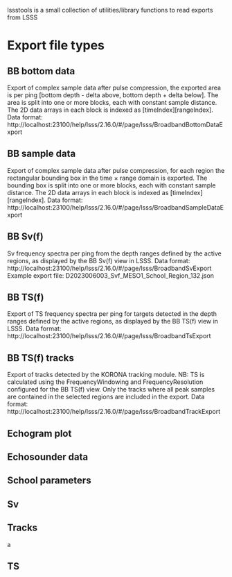 lssstools is a small collection of utilities/library functions to read
exports from LSSS

# Export file types

## BB bottom data
Export of complex sample data after pulse compression, the exported area is per ping [bottom depth - delta above, bottom depth + delta below]. 
The area is split into one or more blocks, each with constant sample distance. 
The 2D data arrays in each block is indexed as [timeIndex][rangeIndex].
Data format: http://localhost:23100/help/lsss/2.16.0/#/page/lsss/BroadbandBottomDataExport
## BB sample data
Export of complex sample data after pulse compression, for each region the rectangular bounding box in the time × range domain is exported. 
The bounding box is split into one or more blocks, each with constant sample distance. The 2D data arrays in each block is indexed as [timeIndex][rangeIndex].
Data format: http://localhost:23100/help/lsss/2.16.0/#/page/lsss/BroadbandSampleDataExport
## BB Sv(f)
Sv frequency spectra per ping from the depth ranges defined by the active regions, as displayed by the BB Sv(f) view in LSSS.
Data format: http://localhost:23100/help/lsss/2.16.0/#/page/lsss/BroadbandSvExport
Example export file: D2023006003_Svf_MESO1_School_Region_132.json
## BB TS(f)
Export of TS frequency spectra per ping for targets detected in the depth ranges defined by the active regions, as displayed by the BB TS(f) view in LSSS.
Data format: http://localhost:23100/help/lsss/2.16.0/#/page/lsss/BroadbandTsExport
## BB TS(f) tracks
Export of tracks detected by the KORONA tracking module. NB: TS is calculated using the FrequencyWindowing and FrequencyResolution configured for the BB TS(f) view. 
Only the tracks where all peak samples are contained in the selected regions are included in the export.
Data format: http://localhost:23100/help/lsss/2.16.0/#/page/lsss/BroadbandTrackExport
## Echogram plot

## Echosounder data

## School parameters

## Sv

## Tracks
a
## TS

